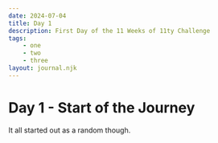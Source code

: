 ```yaml
---
date: 2024-07-04
title: Day 1
description: First Day of the 11 Weeks of 11ty Challenge
tags: 
    - one
    - two 
    - three
layout: journal.njk
---
```


# Day 1 - Start of the Journey

It all started out as a random though. 